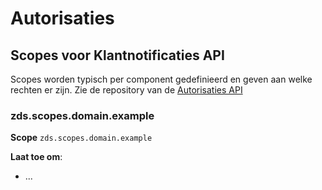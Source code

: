 
# Autorisaties
## Scopes voor Klantnotificaties API

Scopes worden typisch per component gedefinieerd en geven aan welke rechten er zijn.
Zie de repository van de [Autorisaties API](https://github.com/VNG-Realisatie/autorisaties-api)


### zds.scopes.domain.example

**Scope**
`zds.scopes.domain.example`


**Laat toe om**:

* ...


